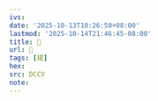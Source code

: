 ```yaml
---
ivs:
date: '2025-10-13T10:26:50+08:00'
lastmod: '2025-10-14T21:46:45-08:00'
title: 􂲥
url: 􂲥
tags: [捃]
hex: 
src: DCCV
note:
---
```

